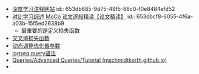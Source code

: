 - [深度学习注释网站](https://github.com/labmlai/annotated_deep_learning_paper_implementations#-graph-neural-networks)
  id:: 653db685-9d75-49f5-88c0-f0e8484efd52
- [对比学习综述](https://zhuanlan.zhihu.com/p/346686467)              [MoCo 论文逐段精读【论文精读】](https://www.bilibili.com/video/BV1C3411s7t9/?spm_id_from=888.80997.embed_other.whitelist&t=22&vd_source=19d43a740c787dccf39bbc5751d77b0c)
  id:: 653dbcf8-6055-4f6a-a03b-15f5ed2638b9
	- 最重要的是定义损失函数
- [交叉熵损失函数](https://www.zhihu.com/tardis/zm/art/35709485?source_id=1005)
- [动态调整优化器参数](https://zhuanlan.zhihu.com/p/435669796)
- [logseq query语法](https://qwxlea.github.io/#/page/datalog%2Fintro%20to%20datalog)
- [Queries/Advanced Queries/Tutorial (mschmidtkorth.github.io)](https://mschmidtkorth.github.io/logseq-msk-docs/#/page/queries%2Fadvanced%20queries%2Ftutorial)
-